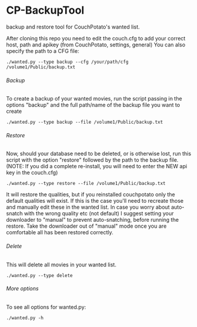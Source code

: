 CP-BackupTool
=============

backup and restore tool for CouchPotato's wanted list.

After cloning this repo you need to edit the couch.cfg to add your correct host, path and apikey (from CouchPotato, settings, general)
You can also specify the path to a CFG file:
```
./wanted.py --type backup --cfg /your/path/cfg /volume1/Public/backup.txt
```

###### Backup
To create a backup of your wanted movies, run the script passing in the options "backup" and the full path/name of the backup file you want to create
```
./wanted.py --type backup --file /volume1/Public/backup.txt
```

###### Restore
Now, should your database need to be deleted, or is otherwise lost, run this script with the option "restore" followed by the path to the backup file.
(NOTE: If you did a complete re-install, you will need to enter the NEW api key in the couch.cfg)
```
./wanted.py --type restore --file /volume1/Public/backup.txt
```

It will restore the qualities, but if you reinstalled couchpotato only the default qualities will exist.
If this is the case you'll need to recreate those and manually edit these in the wanted list.
In case you worry about auto-snatch with the wrong quality etc (not default) I suggest setting your downloader to "manual" to prevent auto-snatching, before running the restore. Take the downloader out of "manual" mode once you are comfortable all has been restored correctly.

###### Delete
This will delete all movies in your wanted list.
```
./wanted.py --type delete
```
###### More options
To see all options for wanted.py:
```
./wanted.py -h
```
